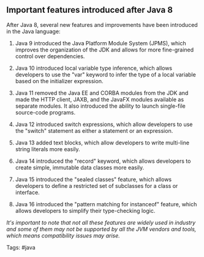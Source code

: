 ## Important features introduced after Java 8

After Java 8, several new features and improvements have been introduced in the Java language:

1. Java 9 introduced the Java Platform Module System (JPMS), which improves the organization of the JDK and allows for more fine-grained control over dependencies.

2. Java 10 introduced local variable type inference, which allows developers to use the "var" keyword to infer the type of a local variable based on the initializer expression.

3. Java 11 removed the Java EE and CORBA modules from the JDK and made the HTTP client, JAXB, and the JavaFX modules available as separate modules. It also introduced the ability to launch single-file source-code programs.

4. Java 12 introduced switch expressions, which allow developers to use the "switch" statement as either a statement or an expression.

5. Java 13 added text blocks, which allow developers to write multi-line string literals more easily.

6. Java 14 introduced the "record" keyword, which allows developers to create simple, immutable data classes more easily.

7. Java 15 introduced the "sealed classes" feature, which allows developers to define a restricted set of subclasses for a class or interface.

8. Java 16 introduced the "pattern matching for instanceof" feature, which allows developers to simplify their type-checking logic.

_It's important to note that not all these features are widely used in industry and some of them may not be supported by all the JVM vendors and tools, which means compatibility issues may arise._

Tags: #java
